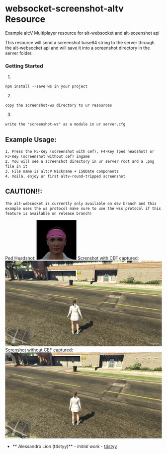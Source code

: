 # websocket-screenshot-altv Resource
Example alt:V Multiplayer resource for alt-websocket and alt-sceenshot api

This resource will send a screenshot base64 string to the server through the alt-websocket api and will save it into a screenshot directory in the server folder.

### Getting Started
1.
```
npm install --save ws in your project
```
2.
```
copy the screenshot-ws directory to ur resources
```
3.
```
write the "screenshot-ws" as a module in ur server.cfg
```

## Example Usage:
```
1. Press the F5-Key (screenshot with cef), F4-Key (ped headshot) or F3-Key (screenshot without cef) ingame
2. You will see a screenshot directory in ur server root and a .png file in it
3. File name is alt:V Nickname + ISODate components
4. Voilá, enjoy ur first altv-round-tripped screenshot
```

## CAUTION!!:
```
The alt-websocket is currently only available on dev branch and this example uses the ws protocol make sure to use the wss protocol if this feature is available on release branch!
```
Ped Headshot:
![](screenshots/t4styy_pedheadshot_2021-05-13_04-22-30.png)
Screnshot with CEF captured:
![](screenshots/t4styy_screenshot_with_ui_2021-05-13_04-22-18.png)
Screnshot without CEF captured:
![](screenshots/t4styy_screenshot_without_ui_2021-05-13_04-22-40.png)
* ** Alessandro Lion (t4styy)** - *Initial work* - [t4styy](https://github.com/tastydev)
